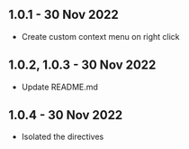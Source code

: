 ## 1.0.1 - 30 Nov 2022

- Create custom context menu on right click

## 1.0.2, 1.0.3 - 30 Nov 2022

- Update README.md

## 1.0.4 - 30 Nov 2022

- Isolated the directives
